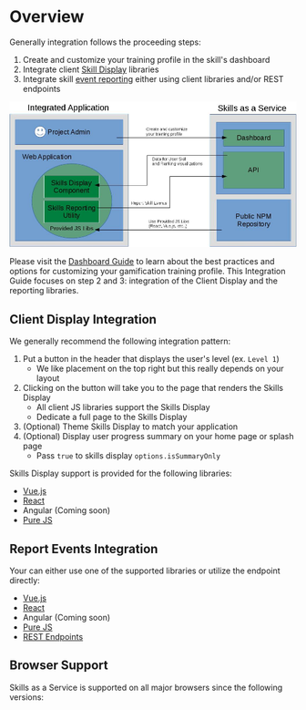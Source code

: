 # Overview

Generally integration follows the proceeding steps:

1. Create and customize your training profile in the skill's dashboard
1. Integrate client [Skill Display](/skills-client/#client-display-integration) libraries
1. Integrate skill [event reporting](/skills-client/#report-events-integration) either using client libraries and/or REST endpoints

![Integrated Application Image](./diagrams/IntegratedApplication.jpg)
   
Please visit the [Dashboard Guide](/dashboard/user-guide/) to learn about the best practices and options for customizing your gamification training profile.
This Integration Guide focuses on step 2 and 3: integration of the Client Display and the reporting libraries. 

## Client Display Integration 

We generally recommend the following integration pattern:

1. Put a button in the header that displays the user's level (ex. ``Level 1``)
   - We like placement on the top right but this really depends on your layout
1. Clicking on the button will take you to the page that renders the Skills Display
   - All client JS libraries support the Skills Display
   - Dedicate a full page to the Skills Display    
1. (Optional) Theme Skills Display to match your application   
1. (Optional) Display user progress summary on your home page or splash page
   - Pass ``true`` to skills display ``options.isSummaryOnly``

Skills Display support is provided for the following libraries: 
- [Vue.js](/skills-client/vuejs.html)
- [React](/skills-client/react.html)
- Angular (Coming soon)
- [Pure JS](/skills-client/js.html)

## Report Events Integration

Your can either use one of the supported libraries or utilize the endpoint directly:
- [Vue.js](/skills-client/vuejs.html)
- [React](/skills-client/react.html)
- Angular (Coming soon)
- [Pure JS](/skills-client/js.html)
- [REST Endpoints](/skills-client/endpoints.html#programmatic-endpoints)

## Browser Support

Skills as a Service is supported on all major browsers since the following versions:

<browser-support />
